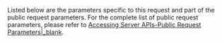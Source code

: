 Listed below are the parameters specific to this request and part of the public request parameters. For the complete list of public request parameters, please refer to [Accessing Server APIs-Public Request Parameters\|_blank](9781#2_1).
